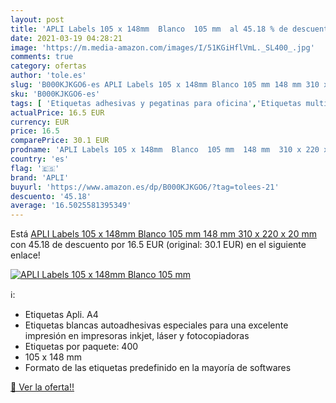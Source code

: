 ```yaml
---
layout: post
title: 'APLI Labels 105 x 148mm  Blanco  105 mm  al 45.18 % de descuento'
date: 2021-03-19 04:28:21
image: 'https://m.media-amazon.com/images/I/51KGiHflVmL._SL400_.jpg'
comments: true
category: ofertas
author: 'tole.es'
slug: 'B000KJKGO6-es APLI Labels 105 x 148mm Blanco 105 mm 148 mm 310 x 220 x...'
sku: 'B000KJKGO6-es'
tags: [ 'Etiquetas adhesivas y pegatinas para oficina','Etiquetas multiuso','Etiquetas, separadores y sellos','Material de oficina','Oficina y papelería','apli', ]
actualPrice: 16.5 EUR
currency: EUR
price: 16.5
comparePrice: 30.1 EUR
prodname: 'APLI Labels 105 x 148mm  Blanco  105 mm  148 mm  310 x 220 x 20 mm'
country: 'es'
flag: '🇪🇸'
brand: 'APLI'
buyurl: 'https://www.amazon.es/dp/B000KJKGO6/?tag=tolees-21'
descuento: '45.18'
average: '16.5025581395349'
---
```


Está [APLI Labels 105 x 148mm  Blanco  105 mm  148 mm  310 x 220 x 20 mm](https://www.amazon.es/dp/B000KJKGO6/?tag=tolees-21) con 45.18 de descuento por 16.5 EUR (original: 30.1 EUR) en el siguiente enlace!

[![APLI Labels 105 x 148mm  Blanco  105 mm ](https://m.media-amazon.com/images/I/51KGiHflVmL._SL400_.jpg)](https://www.amazon.es/dp/B000KJKGO6/?tag=tolees-21)

ℹ️:

- Etiquetas Apli. A4
- Etiquetas blancas autoadhesivas especiales para una excelente impresión en impresoras inkjet, láser y fotocopiadoras
- Etiquetas por paquete: 400
- 105 x 148 mm
- Formato de las etiquetas predefinido en la mayoría de softwares

[🛒 Ver la oferta!!](https://www.amazon.es/dp/B000KJKGO6/?tag=tolees-21)
